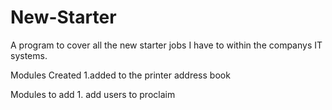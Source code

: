 # New-Starter
A program to cover all the new starter jobs I have to within the companys IT systems.

Modules Created
  1.added to the printer address book
  
  Modules to add
    1. add users to proclaim
